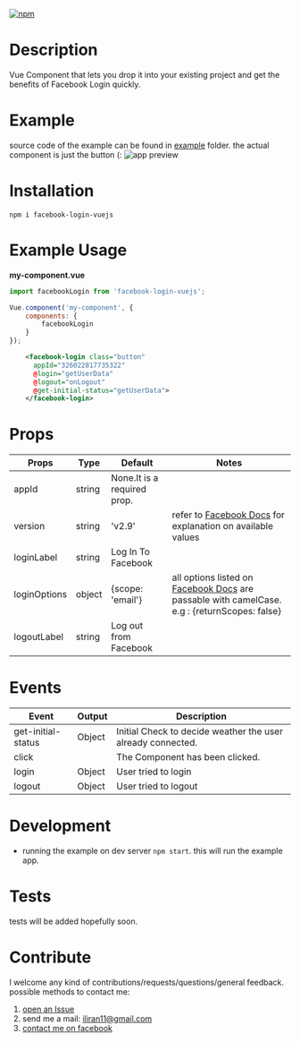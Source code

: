 [![npm](https://img.shields.io/npm/dm/facebook-login-vuejs.svg)](https://www.npmjs.com/package/facebook-login-vuejs)

Description
======
Vue Component that  lets you drop it into your existing project and get the benefits of Facebook Login quickly.

Example
======
source code of the example can be found in [example](https://github.com/iliran11/facebook-login-vue/tree/master/example) folder.
the actual component is just the button (:
![app preview](http://i.imgur.com/YhzfUkI.gif "")



Installation
======

```
npm i facebook-login-vuejs
```

Example Usage
======

**my-component.vue**

```javascript
import facebookLogin from 'facebook-login-vuejs';

Vue.component('my-component', {
    components: {
        facebookLogin
    }
});
```

```xml
    <facebook-login class="button"
      appId="326022817735322"
      @login="getUserData"
      @logout="onLogout"
      @get-initial-status="getUserData">
    </facebook-login>
```

Props
======


| Props 	| Type 	| Default 	| Notes 	|
|---------------	|----------	|---------------------------------------------	|-------------------------------------------------------------------------------------------------------------------------------------------------------------------------	|
| appId 	| string 	| None.It is a required prop. 	|  	|
| version 	| string 	| 'v2.9' 	| refer to [Facebook Docs](https://developers.facebook.com/docs/apps/changelog/) for explanation on available values 	|
| loginLabel 	| string 	| Log In To Facebook 	|  	|
| loginOptions 	| object 	| {scope: 'email'} 	| all options listed on [Facebook Docs](https://developers.facebook.com/docs/reference/javascript/FB.login/v2.9) are passable with camelCase. e.g : {returnScopes: false} 	|
| logoutLabel 	| string 	| Log out from Facebook 	|   	|

Events
======

| Event              | Output | Description                                                 |
|--------------------|--------|-------------------------------------------------------------|
| get-initial-status | Object | Initial Check to decide weather the user already connected. |
| click              |        | The Component has been clicked.                             |
| login              | Object | User tried to login                                         |
| logout             | Object | User tried to logout                                        |


Development
======

- running the example on dev server `npm start`. this will run the example app.

Tests
======

tests will be added hopefully soon.

Contribute
======
I welcome any kind of contributions/requests/questions/general feedback.
possible methods to contact me:

1. [open an Issue](https://github.com/iliran11/facebook-login-vue/issues)
2. send me a mail: iliran11@gmail.com
3. [contact me on facebook](https://www.facebook.com/Liran.Co.1984)
